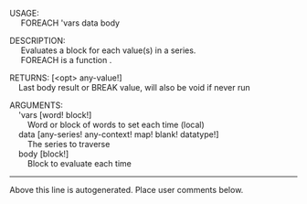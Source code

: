USAGE:  
&nbsp;&nbsp;&nbsp;&nbsp;&nbsp;FOREACH&nbsp;'vars&nbsp;data&nbsp;body&nbsp;  
  
DESCRIPTION:  
&nbsp;&nbsp;&nbsp;&nbsp;&nbsp;Evaluates&nbsp;a&nbsp;block&nbsp;for&nbsp;each&nbsp;value(s)&nbsp;in&nbsp;a&nbsp;series.  
&nbsp;&nbsp;&nbsp;&nbsp;&nbsp;FOREACH&nbsp;is&nbsp;a&nbsp;function&nbsp;.  
  
RETURNS:&nbsp;[&lt;opt&gt;&nbsp;any-value!]  
&nbsp;&nbsp;&nbsp;&nbsp;Last&nbsp;body&nbsp;result&nbsp;or&nbsp;BREAK&nbsp;value,&nbsp;will&nbsp;also&nbsp;be&nbsp;void&nbsp;if&nbsp;never&nbsp;run  
  
ARGUMENTS:  
&nbsp;&nbsp;&nbsp;&nbsp;'vars&nbsp;[word!&nbsp;block!]  
&nbsp;&nbsp;&nbsp;&nbsp;&nbsp;&nbsp;&nbsp;&nbsp;Word&nbsp;or&nbsp;block&nbsp;of&nbsp;words&nbsp;to&nbsp;set&nbsp;each&nbsp;time&nbsp;(local)  
&nbsp;&nbsp;&nbsp;&nbsp;data&nbsp;[any-series!&nbsp;any-context!&nbsp;map!&nbsp;blank!&nbsp;datatype!]  
&nbsp;&nbsp;&nbsp;&nbsp;&nbsp;&nbsp;&nbsp;&nbsp;The&nbsp;series&nbsp;to&nbsp;traverse  
&nbsp;&nbsp;&nbsp;&nbsp;body&nbsp;[block!]  
&nbsp;&nbsp;&nbsp;&nbsp;&nbsp;&nbsp;&nbsp;&nbsp;Block&nbsp;to&nbsp;evaluate&nbsp;each&nbsp;time  
___
Above this line is autogenerated. Place user comments below.